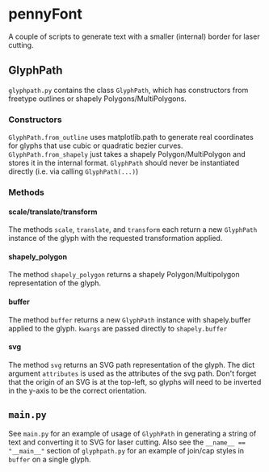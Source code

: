 # pennyFont
A couple of scripts to generate text with a smaller (internal) border for laser cutting.

## GlyphPath
`glyphpath.py` contains the class `GlyphPath`, which has constructors from freetype outlines or shapely Polygons/MultiPolygons.

### Constructors
`GlyphPath.from_outline` uses matplotlib.path to generate real coordinates for glyphs that use cubic or quadratic bezier curves.
`GlyphPath.from_shapely` just takes a shapely Polygon/MultiPolygon and stores it in the internal format.
`GlyphPath` should never be instantiated directly (i.e. via calling `GlyphPath(...)`)

### Methods
#### scale/translate/transform
The methods `scale`, `translate`, and `transform` each return a new `GlyphPath` instance of the glyph with the requested transformation applied.

#### shapely_polygon
The method `shapely_polygon` returns a shapely Polygon/Multipolygon representation of the glyph.

#### buffer
The method `buffer` returns a new `GlyphPath` instance with shapely.buffer applied to the glyph. `kwargs` are passed directly to `shapely.buffer`

#### svg
The method `svg` returns an SVG path representation of the glyph. The dict argument `attributes` is used as the attributes of the svg path.
Don't forget that the origin of an SVG is at the top-left, so glyphs will need to be inverted in the y-axis to be the correct orientation.

## `main.py`
See `main.py` for an example of usage of `GlyphPath` in generating a string of text and converting it to SVG for laser cutting.
Also see the `__name__ == "__main__"` section of `glyphpath.py` for an example of join/cap styles in `buffer` on a single glyph.
